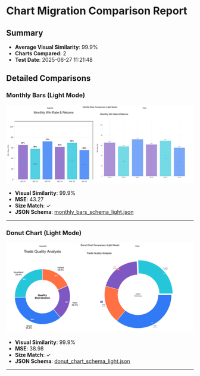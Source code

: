 # Chart Migration Comparison Report

## Summary

- **Average Visual Similarity**: 99.9%
- **Charts Compared**: 2
- **Test Date**: 2025-06-27 11:21:48

## Detailed Comparisons

### Monthly Bars (Light Mode)

![Comparison](monthly_bars_comparison_light.png)

- **Visual Similarity**: 99.9%
- **MSE**: 43.27
- **Size Match**: ✓
- **JSON Schema**: [monthly_bars_schema_light.json](monthly_bars_schema_light.json)

---

### Donut Chart (Light Mode)

![Comparison](donut_chart_comparison_light.png)

- **Visual Similarity**: 99.9%
- **MSE**: 38.98
- **Size Match**: ✓
- **JSON Schema**: [donut_chart_schema_light.json](donut_chart_schema_light.json)

---
